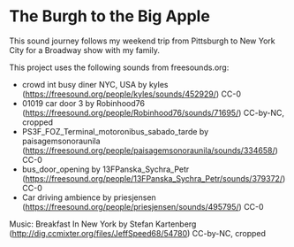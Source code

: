 # The Burgh to the Big Apple
This sound journey follows my weekend trip from Pittsburgh to New York City for a Broadway show with my family.


This project uses the following sounds from freesounds.org:

* crowd int busy diner NYC, USA by kyles (https://freesound.org/people/kyles/sounds/452929/) CC-0
* 01019 car door 3 by Robinhood76 (https://freesound.org/people/Robinhood76/sounds/71695/) CC-by-NC, cropped
* PS3F_FOZ_Terminal_motoronibus_sabado_tarde by paisagemsonoraunila (https://freesound.org/people/paisagemsonoraunila/sounds/334658/) CC-0
* bus_door_opening by 13FPanska_Sychra_Petr (https://freesound.org/people/13FPanska_Sychra_Petr/sounds/379372/) CC-0
* Car driving ambience by priesjensen (https://freesound.org/people/priesjensen/sounds/495795/) CC-0

Music:
Breakfast In New York by Stefan Kartenberg (http://dig.ccmixter.org/files/JeffSpeed68/54780) CC-by-NC, cropped 
